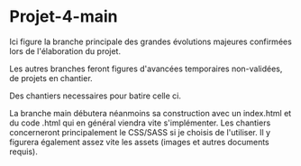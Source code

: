 # Projet-4-main

Ici figure la branche principale des grandes évolutions majeures confirmées lors de l'élaboration du projet.

Les autres branches feront figures d'avancées temporaires non-validées, de projets en chantier.

Des chantiers necessaires pour batire celle ci.

La branche main débutera néanmoins sa construction avec un index.html et du code .html qui en général viendra vite s'implémenter. Les chantiers concerneront principalement le CSS/SASS si je choisis de l'utiliser. Il y figurera également assez vite les assets (images et autres documents requis).
